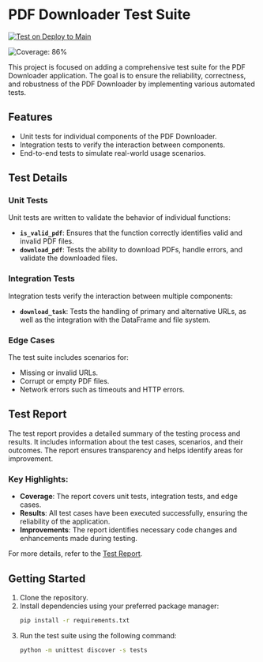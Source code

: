 # PDF Downloader Test Suite

[![Test on Deploy to Main](https://github.com/prismicious/Uge-5-PDFDownloader-Tests/actions/workflows/test-on-deploy.yml/badge.svg)](https://github.com/prismicious/Uge-5-PDFDownloader-Tests/actions/workflows/test-on-deploy.yml)

![Coverage: 86%](https://img.shields.io/badge/Coverage-86%-green?1743085972)

This project is focused on adding a comprehensive test suite for the PDF Downloader application. The goal is to ensure the reliability, correctness, and robustness of the PDF Downloader by implementing various automated tests.

## Features

- Unit tests for individual components of the PDF Downloader.
- Integration tests to verify the interaction between components.
- End-to-end tests to simulate real-world usage scenarios.

## Test Details

### Unit Tests
Unit tests are written to validate the behavior of individual functions:
- **`is_valid_pdf`**: Ensures that the function correctly identifies valid and invalid PDF files.
- **`download_pdf`**: Tests the ability to download PDFs, handle errors, and validate the downloaded files.

### Integration Tests
Integration tests verify the interaction between multiple components:
- **`download_task`**: Tests the handling of primary and alternative URLs, as well as the integration with the DataFrame and file system.

### Edge Cases
The test suite includes scenarios for:
- Missing or invalid URLs.
- Corrupt or empty PDF files.
- Network errors such as timeouts and HTTP errors.

## Test Report

The test report provides a detailed summary of the testing process and results. It includes information about the test cases, scenarios, and their outcomes. The report ensures transparency and helps identify areas for improvement.

### Key Highlights:
- **Coverage**: The report covers unit tests, integration tests, and edge cases.
- **Results**: All test cases have been executed successfully, ensuring the reliability of the application.
- **Improvements**: The report identifies necessary code changes and enhancements made during testing.

For more details, refer to the [Test Report](test_report.md).

## Getting Started

1. Clone the repository.
2. Install dependencies using your preferred package manager:
   ```bash
   pip install -r requirements.txt
   ```
3. Run the test suite using the following command:
   ```bash
   python -m unittest discover -s tests
   ```



